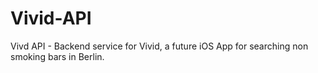 # Vivid-API
Vivd API - Backend service for Vivid, a future iOS App for searching non smoking bars in Berlin. 
